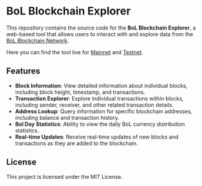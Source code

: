 # BoL Blockchain Explorer

This repository contains the source code for the **BoL Blockchain Explorer**, a web-based tool that allows users to interact with and explore data from the [BoL Blockchain Network](https://www.1bol.org/).

Here you can find the tool live for [Mainnet](https://explorer.mainnet.bolchain.net/)
and [Testnet](https://explorer.testnet.bolchain.net/).

## Features

- **Block Information**: View detailed information about individual blocks, including block height, timestamp, and transactions.
- **Transaction Explorer**: Explore individual transactions within blocks, including sender, receiver, and other related transaction details.
- **Address Lookup**: Query information for specific blockchain addresses, including balance and transaction history.
- **Bol Day Statistics**: Ability to view the daily BoL currency distribution statistics.
- **Real-time Updates**: Receive real-time updates of new blocks and transactions as they are added to the blockchain.

## License

This project is licensed under the MIT License.
